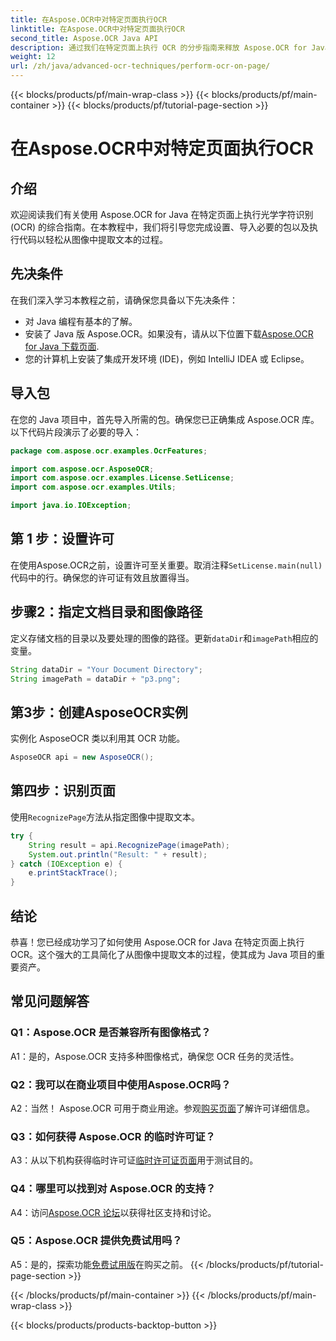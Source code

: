 ```yaml
---
title: 在Aspose.OCR中对特定页面执行OCR
linktitle: 在Aspose.OCR中对特定页面执行OCR
second_title: Aspose.OCR Java API
description: 通过我们在特定页面上执行 OCR 的分步指南来释放 Aspose.OCR for Java 的强大功能。轻松从图像中提取文本并增强您的 Java 项目。
weight: 12
url: /zh/java/advanced-ocr-techniques/perform-ocr-on-page/
---
```


{{< blocks/products/pf/main-wrap-class >}}
{{< blocks/products/pf/main-container >}}
{{< blocks/products/pf/tutorial-page-section >}}

# 在Aspose.OCR中对特定页面执行OCR

## 介绍

欢迎阅读我们有关使用 Aspose.OCR for Java 在特定页面上执行光学字符识别 (OCR) 的综合指南。在本教程中，我们将引导您完成设置、导入必要的包以及执行代码以轻松从图像中提取文本的过程。

## 先决条件

在我们深入学习本教程之前，请确保您具备以下先决条件：

- 对 Java 编程有基本的了解。
- 安装了 Java 版 Aspose.OCR。如果没有，请从以下位置下载[Aspose.OCR for Java 下载页面](https://releases.aspose.com/ocr/java/).
- 您的计算机上安装了集成开发环境 (IDE)，例如 IntelliJ IDEA 或 Eclipse。

## 导入包

在您的 Java 项目中，首先导入所需的包。确保您已正确集成 Aspose.OCR 库。以下代码片段演示了必要的导入：

```java
package com.aspose.ocr.examples.OcrFeatures;

import com.aspose.ocr.AsposeOCR;
import com.aspose.ocr.examples.License.SetLicense;
import com.aspose.ocr.examples.Utils;

import java.io.IOException;
```

## 第 1 步：设置许可

在使用Aspose.OCR之前，设置许可至关重要。取消注释`SetLicense.main(null)`代码中的行。确保您的许可证有效且放置得当。

## 步骤2：指定文档目录和图像路径

定义存储文档的目录以及要处理的图像的路径。更新`dataDir`和`imagePath`相应的变量。

```java
String dataDir = "Your Document Directory";
String imagePath = dataDir + "p3.png";
```

## 第3步：创建AsposeOCR实例

实例化 AsposeOCR 类以利用其 OCR 功能。

```java
AsposeOCR api = new AsposeOCR();
```

## 第四步：识别页面

使用`RecognizePage`方法从指定图像中提取文本。

```java
try {
    String result = api.RecognizePage(imagePath);
    System.out.println("Result: " + result);
} catch (IOException e) {
    e.printStackTrace();
}
```

## 结论

恭喜！您已经成功学习了如何使用 Aspose.OCR for Java 在特定页面上执行 OCR。这个强大的工具简化了从图像中提取文本的过程，使其成为 Java 项目的重要资产。

## 常见问题解答

### Q1：Aspose.OCR 是否兼容所有图像格式？

A1：是的，Aspose.OCR 支持多种图像格式，确保您 OCR 任务的灵活性。

### Q2：我可以在商业项目中使用Aspose.OCR吗？

 A2：当然！ Aspose.OCR 可用于商业用途。参观[购买页面](https://purchase.aspose.com/buy)了解许可详细信息。

### Q3：如何获得 Aspose.OCR 的临时许可证？

 A3：从以下机构获得临时许可证[临时许可证页面](https://purchase.aspose.com/temporary-license/)用于测试目的。

### Q4：哪里可以找到对 Aspose.OCR 的支持？

 A4：访问[Aspose.OCR 论坛](https://forum.aspose.com/c/ocr/16)以获得社区支持和讨论。

### Q5：Aspose.OCR 提供免费试用吗？

 A5：是的，探索功能[免费试用版](https://releases.aspose.com/)在购买之前。
{{< /blocks/products/pf/tutorial-page-section >}}

{{< /blocks/products/pf/main-container >}}
{{< /blocks/products/pf/main-wrap-class >}}

{{< blocks/products/products-backtop-button >}}

